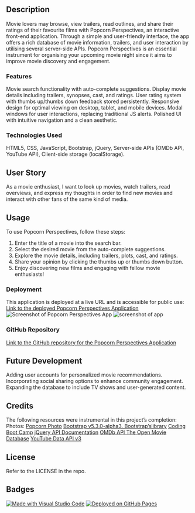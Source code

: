 ## Description
Movie lovers may browse, view trailers, read outlines, and share their ratings of their favourite films with Popcorn Perspectives, an interactive front-end application. Through a simple and user-friendly interface, the app offers a rich database of movie information, trailers, and user interaction by utilising several server-side APIs. Popcorn Perspectives is an essential instrument for organising your upcoming movie night since it aims to improve movie discovery and engagement.
### Features
Movie search functionality with auto-complete suggestions.
Display movie details including trailers, synopses, cast, and ratings.
User rating system with thumbs up/thumbs down feedback stored persistently.
Responsive design for optimal viewing on desktop, tablet, and mobile devices.
Modal windows for user interactions, replacing traditional JS alerts.
Polished UI with intuitive navigation and a clean aesthetic.
### Technologies Used
HTML5, CSS, JavaScript, Bootstrap, jQuery, Server-side APIs (OMDb API, YouTube API),
Client-side storage (localStorage).
## User Story
As a movie enthusiast, I want to look up movies, watch trailers, read overviews, and express my thoughts in order to find new movies and interact with other fans of the same kind of media.
## Usage
To use Popcorn Perspectives, follow these steps:
1. Enter the title of a movie into the search bar.
2. Select the desired movie from the auto-complete suggestions.
3. Explore the movie details, including trailers, plots, cast, and ratings.
4. Share your opinion by clicking the thumbs up or thumbs down button.
5. Enjoy discovering new films and engaging with fellow movie enthusiasts!
### Deployment
This application is deployed at a live URL and is accessible for public use:
[Link to the deployed Popcorn Perspectives Application](https://c-woolrych.github.io/Film-Review/)
![Screenshot of Popcorn Perspectives App](./assets/Images/Screenshot(11).png)
![screenshot of app](./assets/Images/Screenshot(12).png)
### GitHub Repository
[Link to the GitHub repository for the Popcorn Perspectives Application](https://github.com/c-woolrych/Film-Review)
## Future Development
Adding user accounts for personalized movie recommendations.
Incorporating social sharing options to enhance community engagement.
Expanding the database to include TV shows and user-generated content.
## Credits
The following resources were instrumental in this project’s completion:
Photos:
[Popcorn Photo](https://www.pexels.com/photo/orange-corn-kernels-60507/)
[Bootstrap v5.3.0-alpha3. Bootstrap’slibrary](https://getbootstrap.com)
[Coding Boot Camp](https://coding-boot-camp.github.io/full-stack/github/professional-readme-guide)
[jQuery API Documentation](https://api.jquery.com)
[OMDb API The Open Movie Database](http://www.omdbapi.com)
[YouTube Data API v3](https://developers.google.com/youtube/v3/docs/?apix=true)
## License
Refer to the LICENSE in the repo.
## Badges
[![Made with Visual Studio Code](https://img.shields.io/badge/Made%20with-Visual%20Studio%20Code-1f425f.svg)](https://code.visualstudio.com/)
[![Deployed on GitHub Pages](https://img.shields.io/badge/Deployed%20on-GitHub%20Pages-brightgreen)](https://pages.github.com/)

